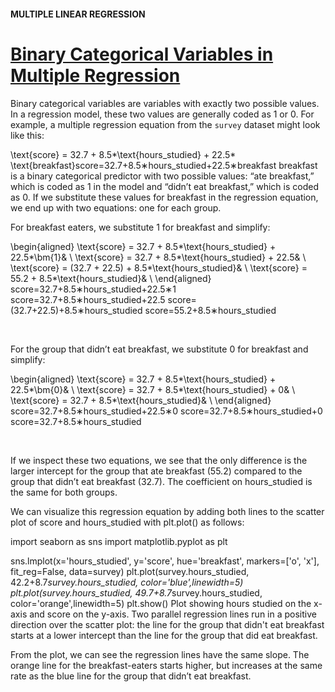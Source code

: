 #### MULTIPLE LINEAR REGRESSION

# [Binary Categorical Variables in Multiple Regression](https://www.codecademy.com/courses/linear-regression-mssp/lessons/stats-multiple-linear-regression/exercises/binary-categorical-variables-in-multiple-regression)

Binary categorical variables are variables with exactly two possible values. 
In a regression model, these two values are generally coded as 1 or 0. 
For example, a multiple regression equation from the `survey` dataset might look like this:


\text{score} = 32.7 + 8.5*\text{hours\_studied} + 22.5* \text{breakfast}score=32.7+8.5∗hours_studied+22.5∗breakfast
breakfast is a binary categorical predictor with two possible values: “ate breakfast,” which is coded as 1 in the model and “didn’t eat breakfast,” which is coded as 0. If we substitute these values for breakfast in the regression equation, we end up with two equations: one for each group.

For breakfast eaters, we substitute 1 for breakfast and simplify:

\begin{aligned} \text{score} = 32.7 + 8.5*\text{hours\_studied} + 22.5*\bm{1}& \\ \text{score} = 32.7 + 8.5*\text{hours\_studied} + 22.5& \\ \text{score} = (32.7 + 22.5) + 8.5*\text{hours\_studied}& \\ \text{score} = 55.2 + 8.5*\text{hours\_studied}& \\ \end{aligned} 
score=32.7+8.5∗hours_studied+22.5∗1
score=32.7+8.5∗hours_studied+22.5
score=(32.7+22.5)+8.5∗hours_studied
score=55.2+8.5∗hours_studied
​
  
​
 
For the group that didn’t eat breakfast, we substitute 0 for breakfast and simplify:

\begin{aligned} \text{score} = 32.7 + 8.5*\text{hours\_studied} + 22.5*\bm{0}& \\ \text{score} = 32.7 + 8.5*\text{hours\_studied} + 0& \\ \text{score} = 32.7 + 8.5*\text{hours\_studied}& \\ \end{aligned} 
score=32.7+8.5∗hours_studied+22.5∗0
score=32.7+8.5∗hours_studied+0
score=32.7+8.5∗hours_studied
​
  
​
 
If we inspect these two equations, we see that the only difference is the larger intercept for the group that ate breakfast (55.2) compared to the group that didn’t eat breakfast (32.7). The coefficient on hours_studied is the same for both groups.

We can visualize this regression equation by adding both lines to the scatter plot of score and hours_studied with plt.plot() as follows:

import seaborn as sns
import matplotlib.pyplot as plt
 
sns.lmplot(x='hours_studied', y='score', hue='breakfast', markers=['o', 'x'], fit_reg=False, data=survey)
plt.plot(survey.hours_studied, 42.2+8.7*survey.hours_studied, color='blue',linewidth=5)
plt.plot(survey.hours_studied, 49.7+8.7*survey.hours_studied, color='orange',linewidth=5)
plt.show()
Plot showing hours studied on the x-axis and score on the y-axis. Two parallel regression lines run in a positive direction over the scatter plot: the line for the group that didn't eat breakfast starts at a lower intercept than the line for the group that did eat breakfast.

From the plot, we can see the regression lines have the same slope. The orange line for the breakfast-eaters starts higher, but increases at the same rate as the blue line for the group that didn’t eat breakfast.
